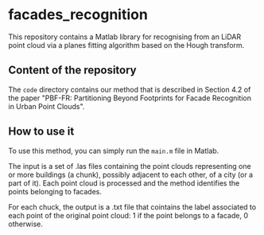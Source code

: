 # facades_recognition

This repository contains a Matlab library for recognising from an LiDAR point cloud via a planes fitting algorithm based on the Hough transform.

## Content of the repository

The ```code``` directory contains our method that is described in Section 4.2 of the paper "PBF-FR: Partitioning Beyond Footprints for Facade Recognition in Urban Point Clouds".


## How to use it
To use this method, you can simply run the ```main.m``` file in Matlab. 

The input is a set of .las files containing the point clouds representing one or more buildings (a chunk), possibly adjacent to each other, of a city (or a part of it).
Each point cloud is processed and the method identifies the points belonging to facades.  

For each chuck, the output is a .txt file that cointains the label associated to each point of the original point cloud: 1 if the point belongs to a facade, 0 otherwise.

